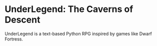 # UnderLegend: The Caverns of Descent
UnderLegend is a text-based Python RPG inspired by games like Dwarf Fortress.